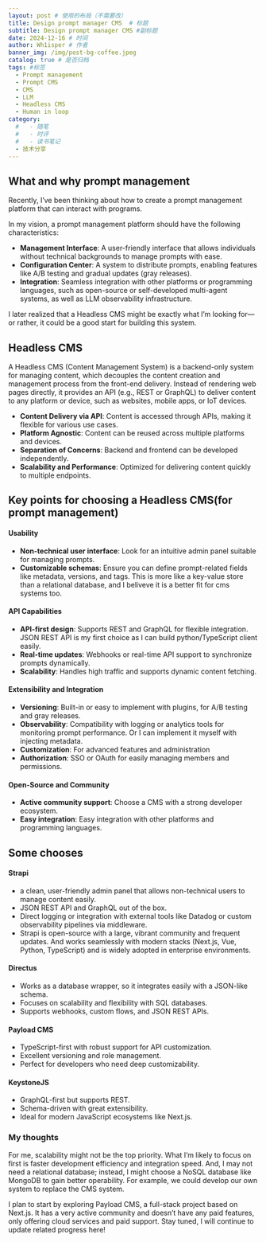 ```yaml
---
layout: post # 使用的布局（不需要改）
title: Design prompt manager CMS  # 标题
subtitle: Design prompt manager CMS #副标题
date: 2024-12-16 # 时间
author: Wh1isper # 作者
banner_img: /img/post-bg-coffee.jpeg
catalog: true # 是否归档
tags: #标签
  - Prompt management
  - Prompt CMS
  - CMS
  - LLM
  - Headless CMS
  - Human in loop
category:
  #   - 随笔
  #   - 时评
  #   - 读书笔记
  - 技术分享
---
```


## What and why prompt management

Recently, I’ve been thinking about how to create a prompt management platform that can interact with programs.

In my vision, a prompt management platform should have the following characteristics:

- **Management Interface**: A user-friendly interface that allows individuals without technical backgrounds to manage prompts with ease.
- **Configuration Center**: A system to distribute prompts, enabling features like A/B testing and gradual updates (gray releases).
- **Integration**: Seamless integration with other platforms or programming languages, such as open-source or self-developed multi-agent systems, as well as LLM observability infrastructure.

I later realized that a Headless CMS might be exactly what I’m looking for—or rather, it could be a good start for building this system.

## Headless CMS

A Headless CMS (Content Management System) is a backend-only system for managing content, which decouples the content creation and management process from the front-end delivery. Instead of rendering web pages directly, it provides an API (e.g., REST or GraphQL) to deliver content to any platform or device, such as websites, mobile apps, or IoT devices.

- **Content Delivery via API**: Content is accessed through APIs, making it flexible for various use cases.
- **Platform Agnostic**: Content can be reused across multiple platforms and devices.
- **Separation of Concerns**: Backend and frontend can be developed independently.
- **Scalability and Performance**: Optimized for delivering content quickly to multiple endpoints.

## Key points for choosing a Headless CMS(for prompt management)

#### Usability

- **Non-technical user interface**: Look for an intuitive admin panel suitable for managing prompts.
- **Customizable schemas**: Ensure you can define prompt-related fields like metadata, versions, and tags. This is more like a key-value store than a relational database, and I beliveve it is a better fit for cms systems too.

#### API Capabilities

- **API-first design**: Supports REST and GraphQL for flexible integration. JSON REST API is my first choice as I can build python/TypeScript client easily.
- **Real-time updates**: Webhooks or real-time API support to synchronize prompts dynamically.
- **Scalability**: Handles high traffic and supports dynamic content fetching.

#### Extensibility and Integration

- **Versioning**: Built-in or easy to implement with plugins, for A/B testing and gray releases.
- **Observability**: Compatibility with logging or analytics tools for monitoring prompt performance. Or I can implement it myself with injecting metadata.
- **Customization**: For advanced features and administration
- **Authorization**: SSO or OAuth for easily managing members and permissions.

#### Open-Source and Community

- **Active community support**: Choose a CMS with a strong developer ecosystem.
- **Easy integration**: Easy integration with other platforms and programming languages.

## Some chooses

#### Strapi

- a clean, user-friendly admin panel that allows non-technical users to manage content easily.
- JSON REST API and GraphQL out of the box.
- Direct logging or integration with external tools like Datadog or custom observability pipelines via middleware.
- Strapi is open-source with a large, vibrant community and frequent updates. And works seamlessly with modern stacks (Next.js, Vue, Python, TypeScript) and is widely adopted in enterprise environments.

#### Directus

- Works as a database wrapper, so it integrates easily with a JSON-like schema.
- Focuses on scalability and flexibility with SQL databases.
- Supports webhooks, custom flows, and JSON REST APIs.

#### Payload CMS

- TypeScript-first with robust support for API customization.
- Excellent versioning and role management.
- Perfect for developers who need deep customizability.

#### KeystoneJS

- GraphQL-first but supports REST.
- Schema-driven with great extensibility.
- Ideal for modern JavaScript ecosystems like Next.js.

### My thoughts

For me, scalability might not be the top priority. What I’m likely to focus on first is faster development efficiency and integration speed. And, I may not need a relational database; instead, I might choose a NoSQL database like MongoDB to gain better operability. For example, we could develop our own system to replace the CMS system.

I plan to start by exploring Payload CMS, a full-stack project based on Next.js. It has a very active community and doesn’t have any paid features, only offering cloud services and paid support. Stay tuned, I will continue to update related progress here!
